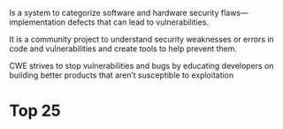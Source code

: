 Is a system to categorize software and hardware security flaws—implementation defects that can lead to vulnerabilities. 

It is a community project to understand security weaknesses or errors in code and vulnerabilities and create tools to help prevent them.

CWE strives to stop vulnerabilities and bugs by educating developers on building better products that aren’t susceptible to exploitation

# Top 25

